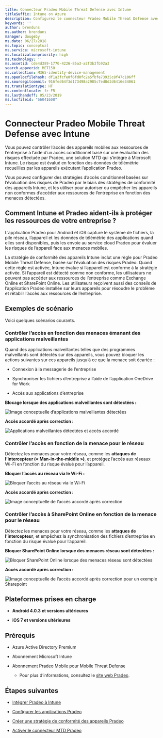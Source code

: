 ```yaml
---
title: Connecteur Pradeo Mobile Threat Defense avec Intune
titleSuffix: Intune on Azure
description: Configurez le connecteur Pradeo Mobile Threat Defense avec Intune.
keywords: ''
author: brenduns
ms.author: brenduns
manager: dougeby
ms.date: 06/27/2018
ms.topic: conceptual
ms.service: microsoft-intune
ms.localizationpriority: high
ms.technology: ''
ms.assetid: cde4d389-1770-4226-85a3-a2f3b3fb92a3
search.appverid: MET150
ms.collection: M365-identity-device-management
ms.openlocfilehash: df1a3fcfe0f6fd0fc2a5fbfe73935c8f47c106ff
ms.sourcegitcommit: 916fed64f3d173498a2905c7ed8d2d6416e34061
ms.translationtype: HT
ms.contentlocale: fr-FR
ms.lasthandoff: 05/23/2019
ms.locfileid: "66041608"
---
```

# <a name="pradeo-mobile-threat-defense-connector-with-intune"></a>Connecteur Pradeo Mobile Threat Defense avec Intune

Vous pouvez contrôler l’accès des appareils mobiles aux ressources de l’entreprise à l’aide d’un accès conditionnel basé sur une évaluation des risques effectuée par Pradeo, une solution MTD qui s’intègre à Microsoft Intune. Le risque est évalué en fonction des données de télémétrie recueillies par les appareils exécutant l’application Pradeo.

Vous pouvez configurer des stratégies d’accès conditionnel basées sur l’évaluation des risques de Pradeo par le biais des stratégies de conformité des appareils Intune, et les utiliser pour autoriser ou empêcher les appareils non conformes d’accéder aux ressources de l’entreprise en fonction des menaces détectées.

## <a name="how-do-intune-and-pradeo-help-protect-your-company-resources"></a>Comment Intune et Pradeo aident-ils à protéger les ressources de votre entreprise ?

L’application Pradeo pour Android et iOS capture le système de fichiers, la pile réseau, l’appareil et les données de télémétrie des applications quand elles sont disponibles, puis les envoie au service cloud Pradeo pour évaluer les risques de l’appareil face aux menaces mobiles.

La stratégie de conformité des appareils Intune inclut une règle pour Pradeo Mobile Threat Defense, basée sur l’évaluation des risques Pradeo. Quand cette règle est activée, Intune évalue si l’appareil est conforme à la stratégie activée. Si l’appareil est détecté comme non conforme, les utilisateurs ne peuvent pas accéder aux ressources de l’entreprise comme Exchange Online et SharePoint Online. Les utilisateurs reçoivent aussi des conseils de l’application Pradeo installée sur leurs appareils pour résoudre le problème et rétablir l’accès aux ressources de l’entreprise.

## <a name="sample-scenarios"></a>Exemples de scénario

Voici quelques scénarios courants.

### <a name="control-access-based-on-threats-from-malicious-apps"></a>Contrôler l’accès en fonction des menaces émanant des applications malveillantes

Quand des applications malveillantes telles que des programmes malveillants sont détectés sur des appareils, vous pouvez bloquer les actions suivantes sur ces appareils jusqu’à ce que la menace soit écartée :

-   Connexion à la messagerie de l’entreprise

-   Synchroniser les fichiers d’entreprise à l’aide de l’application OneDrive for Work

-   Accès aux applications d’entreprise

**Blocage lorsque des applications malveillantes sont détectées :**

![Image conceptuelle d’applications malveillantes détectées](./media/pradeo_maliciousapps_blocked.png)

**Accès accordé après correction :**

![Applications malveillantes détectées et accès accordé](./media/pradeo_maliciousapps_unblocked.png)

### <a name="control-access-based-on-threat-to-network"></a>Contrôler l’accès en fonction de la menace pour le réseau

Détectez les menaces pour votre réseau, comme les **attaques de l’intercepteur (« Man-in-the-middle »)**, et protégez l’accès aux réseaux Wi-Fi en fonction du risque évalué pour l’appareil.

**Bloquer l’accès au réseau via le Wi-Fi :**

![Bloquer l’accès au réseau via le Wi-Fi](./media/pradeo_network_wifi_blocked.png)

**Accès accordé après correction :**

![Image conceptuelle de l’accès accordé après correction](./media/pradeo_network_wifi_unblocked.png)

### <a name="control-access-to-sharepoint-online-based-on-threat-to-network"></a>Contrôler l’accès à SharePoint Online en fonction de la menace pour le réseau

Détectez les menaces pour votre réseau, comme les **attaques de l’intercepteur**, et empêchez la synchronisation des fichiers d’entreprise en fonction du risque évalué pour l’appareil.

**Bloquer SharePoint Online lorsque des menaces réseau sont détectées :**

![Bloquer SharePoint Online lorsque des menaces réseau sont détectées](./media/pradeo_network_spo_blocked.png)

**Accès accordé après correction :**

![Image conceptuelle de l’accès accordé après correction pour un exemple Sharepoint](./media/pradeo_network_spo_unblocked.png)

## <a name="supported-platforms"></a>Plateformes prises en charge

-   **Android 4.0.3 et versions ultérieures**

-   **iOS 7 et versions ultérieures**

## <a name="prerequisites"></a>Prérequis

-   Azure Active Directory Premium

-   Abonnement Microsoft Intune

-   Abonnement Pradeo Mobile pour Mobile Threat Defense

    -   Pour plus d’informations, consultez le [site web Pradeo](https://www.pradeo.com/en-US/mobile-threat-protection).

## <a name="next-steps"></a>Étapes suivantes

- [Intégrer Pradeo à Intune](pradeo-mtd-connector-integration.md)

- [Configurer les applications Pradeo](mtd-apps-ios-app-configuration-policy-add-assign.md)

- [Créer une stratégie de conformité des appareils Pradeo](mtd-device-compliance-policy-create.md)

- [Activer le connecteur MTD Pradeo](mtd-connector-enable.md)
